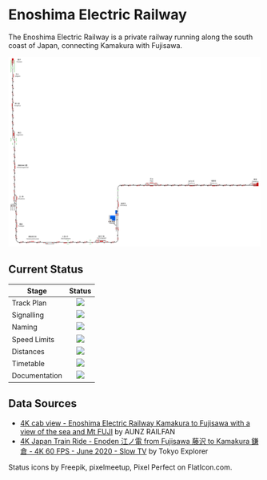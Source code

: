 # Enoshima Electric Railway
The Enoshima Electric Railway is a private railway running along the south coast of Japan, connecting Kamakura with Fujisawa.

![Image of Current State of Map](Images/Enoshima.bmp)

## Current Status

| Stage         | Status        |
| ------------- |:-------------:|
| Track Plan     | <img src="https://image.flaticon.com/icons/svg/1632/1632596.svg" height="24"> |
| Signalling      | <img src="https://image.flaticon.com/icons/svg/1632/1632596.svg" height="24">      |
| Naming | <img src="https://image.flaticon.com/icons/svg/1632/1632596.svg" height="24">      |
| Speed Limits | <img src="https://image.flaticon.com/icons/svg/1632/1632596.svg" height="24"> |
| Distances | <img src="https://image.flaticon.com/icons/svg/1632/1632596.svg" height="24"> |
| Timetable | <img src="https://image.flaticon.com/icons/svg/390/390914.svg" height="24"> |
| Documentation | <img src="https://image.flaticon.com/icons/svg/390/390914.svg" height="24"> |


## Data Sources

- [4K cab view - Enoshima Electric Railway Kamakura to Fujisawa with a view of the sea and Mt FUJI](https://www.youtube.com/watch?v=9-Dt3sAdK2s&t=252s) by AUNZ RAILFAN
- [4K Japan Train Ride - Enoden 江ノ電 from Fujisawa 藤沢 to Kamakura 鎌倉 - 4K 60 FPS - June 2020 - Slow TV](https://www.youtube.com/watch?v=Hs8fD4fzsFc&t=291s) by Tokyo Explorer

Status icons by Freepik, pixelmeetup, Pixel Perfect on FlatIcon.com.
